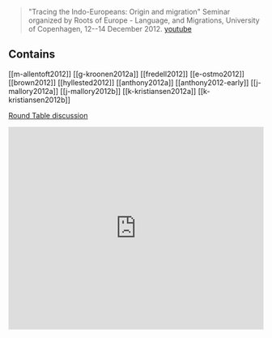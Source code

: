 > "Tracing the Indo-Europeans: Origin and migration" Seminar organized by Roots of Europe - Language, and Migrations, University of Copenhagen, 12--14 December 2012. [youtube](https://www.youtube.com/playlist?list=PLAXoDomeFLX90fTHi0W8lYBtEoZHSBH2i)

## Contains
[[m-allentoft2012]]
[[g-kroonen2012a]]
[[fredell2012]]
[[e-ostmo2012]]
[[brown2012]]
[[hyllested2012]]
[[anthony2012a]]
[[anthony2012-early]]
[[j-mallory2012a]]
[[j-mallory2012b]]
[[k-kristiansen2012a]]
[[k-kristiansen2012b]]


[Round Table discussion](https://youtu.be/-xQNVexhSJQ)

<iframe width="100%" height="400" src="https://www.youtube.com/embed/-xQNVexhSJQ" frameborder="0" allow="accelerometer; autoplay; clipboard-write; encrypted-media; gyroscope; picture-in-picture" allowfullscreen></iframe>